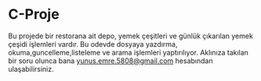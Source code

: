 # C-Proje
Bu projede bir restorana ait depo, yemek çeşitleri ve günlük çıkarılan yemek çeşidi işlemleri vardır. Bu odevde dosyaya yazdırma, okuma,guncelleme,listeleme ve arama işlemleri yaptırılıyor. Aklınıza takılan bir soru olunca bana yunus.emre.5808@gmail.com hesabından ulaşabilirsiniz. 
